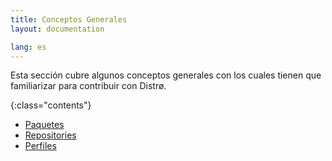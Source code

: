 ```yaml
---
title: Conceptos Generales
layout: documentation

lang: es
---
```


Esta sección cubre algunos conceptos generales con los cuales tienen que familiarizar para contribuir con Distrø.

{:class="contents"}
+ [Paquetes](/es/docs/general-concepts/packages.html)
+ [Repositories](/es/docs/general-concepts/repositories.html)
+ [Perfiles](/es/docs/general-concepts/profiles.html)

